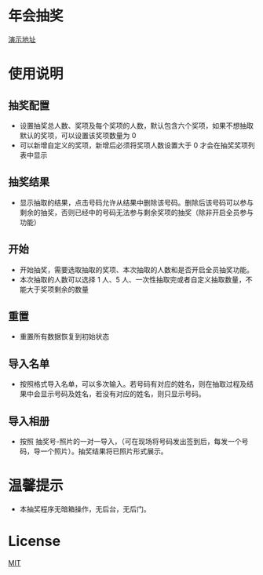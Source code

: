 # 年会抽奖

[演示地址](https://vitozyf.github.io/lucky-draw/index.html#/?tdsourcetag=s_pctim_aiomsg)

# 使用说明

## 抽奖配置

- 设置抽奖总人数、奖项及每个奖项的人数，默认包含六个奖项，如果不想抽取默认的奖项，可以设置该奖项数量为 0
- 可以新增自定义的奖项，新增后必须将奖项人数设置大于 0 才会在抽奖奖项列表中显示

## 抽奖结果

- 显示抽取的结果，点击号码允许从结果中删除该号码。删除后该号码可以参与剩余的抽奖，否则已经中的号码无法参与剩余奖项的抽奖（除非开启全员参与功能）

## 开始

- 开始抽奖，需要选取抽取的奖项、本次抽取的人数和是否开启全员抽奖功能。
- 本次抽取的人数可以选择 1 人、5 人、一次性抽取完或者自定义抽取数量，不能大于奖项剩余的数量

## 重置

- 重置所有数据恢复到初始状态

## 导入名单

- 按照格式导入名单，可以多次输入。若号码有对应的姓名，则在抽取过程及结果中会显示号码及姓名，若没有对应的姓名，则只显示号码。

## 导入相册

- 按照 抽奖号-照片的一对一导入，（可在现场将号码发出签到后，每发一个号码，导一个照片）。抽奖结果将已照片形式展示。

# 温馨提示

- 本抽奖程序无暗箱操作，无后台，无后门。

# License

[MIT](https://choosealicense.com/licenses/mit/)

